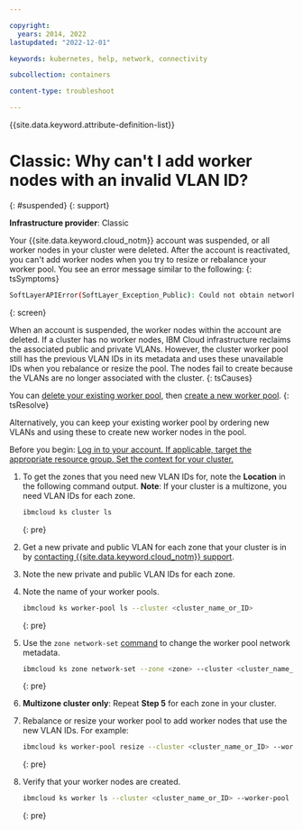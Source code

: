 ```yaml
---

copyright: 
  years: 2014, 2022
lastupdated: "2022-12-01"

keywords: kubernetes, help, network, connectivity

subcollection: containers

content-type: troubleshoot

---
```


{{site.data.keyword.attribute-definition-list}}




# Classic: Why can't I add worker nodes with an invalid VLAN ID?
{: #suspended}
{: support}

**Infrastructure provider**: Classic


Your {{site.data.keyword.cloud_notm}} account was suspended, or all worker nodes in your cluster were deleted. After the account is reactivated, you can't add worker nodes when you try to resize or rebalance your worker pool. You see an error message similar to the following:
{: tsSymptoms}

```sh
SoftLayerAPIError(SoftLayer_Exception_Public): Could not obtain network VLAN with id #123456.
```
{: screen}


When an account is suspended, the worker nodes within the account are deleted. If a cluster has no worker nodes, IBM Cloud infrastructure reclaims the associated public and private VLANs. However, the cluster worker pool still has the previous VLAN IDs in its metadata and uses these unavailable IDs when you rebalance or resize the pool. The nodes fail to create because the VLANs are no longer associated with the cluster.
{: tsCauses}


You can [delete your existing worker pool](/docs/containers?topic=containers-kubernetes-service-cli#cs_worker_pool_rm), then [create a new worker pool](/docs/containers?topic=containers-kubernetes-service-cli#cs_worker_pool_create).
{: tsResolve}

Alternatively, you can keep your existing worker pool by ordering new VLANs and using these to create new worker nodes in the pool.

Before you begin: [Log in to your account. If applicable, target the appropriate resource group. Set the context for your cluster.](/docs/containers?topic=containers-cs_cli_install#cs_cli_configure)

1. To get the zones that you need new VLAN IDs for, note the **Location** in the following command output. **Note**: If your cluster is a multizone, you need VLAN IDs for each zone.

    ```sh
    ibmcloud ks cluster ls
    ```
    {: pre}

2. Get a new private and public VLAN for each zone that your cluster is in by [contacting {{site.data.keyword.cloud_notm}} support](/docs/vlans?topic=vlans-ordering-premium-vlans#ordering-premium-vlans).

3. Note the new private and public VLAN IDs for each zone.

4. Note the name of your worker pools.

    ```sh
    ibmcloud ks worker-pool ls --cluster <cluster_name_or_ID>
    ```
    {: pre}

5. Use the `zone network-set` [command](/docs/containers?topic=containers-kubernetes-service-cli#cs_zone_network_set) to change the worker pool network metadata.

    ```sh
    ibmcloud ks zone network-set --zone <zone> --cluster <cluster_name_or_ID> -- worker-pool ls <worker-pool> --private-vlan <private_vlan_ID> --public-vlan <public_vlan_ID>
    ```
    {: pre}

6. **Multizone cluster only**: Repeat **Step 5** for each zone in your cluster.

7. Rebalance or resize your worker pool to add worker nodes that use the new VLAN IDs. For example:

    ```sh
    ibmcloud ks worker-pool resize --cluster <cluster_name_or_ID> --worker-pool <worker_pool> --size-per-zone <number_of_workers_per_zone>
    ```
    {: pre}

8. Verify that your worker nodes are created.

    ```sh
    ibmcloud ks worker ls --cluster <cluster_name_or_ID> --worker-pool <worker_pool>
    ```
    {: pre}






